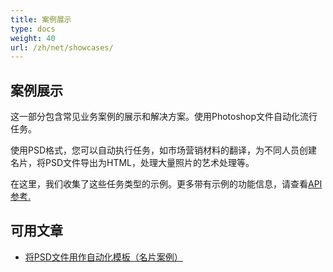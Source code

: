 ```yaml
---
title: 案例展示
type: docs
weight: 40
url: /zh/net/showcases/
---
```


## **案例展示**
这一部分包含常见业务案例的展示和解决方案。使用Photoshop文件自动化流行任务。

使用PSD格式，您可以自动执行任务，如市场营销材料的翻译，为不同人员创建名片，将PSD文件导出为HTML，处理大量照片的艺术处理等。

在这里，我们收集了这些任务类型的示例。更多带有示例的功能信息，请查看[API 参考.](https://reference.aspose.com/psd/net)
## **可用文章**
- [将PSD文件用作自动化模板（名片案例）](/psd/zh/net/using-psd-files-as-templates-for-automation-business-cards-case/)
